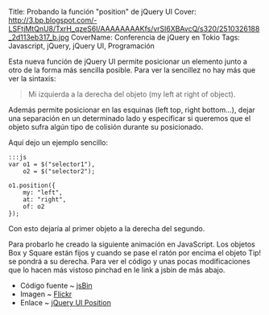 Title: Probando la función "position" de jQuery UI
Cover: http://3.bp.blogspot.com/-LSFtjMtQnU8/TxrH_qzeS6I/AAAAAAAAKfs/vrSl6XBAvcQ/s320/2510326188_2d113eb317_b.jpg
CoverName: Conferencia de jQuery en Tokio
Tags: Javascript, jQuery, jQuery UI, Programación

Esta nueva función de jQuery UI permite posicionar un elemento junto a otro de la forma más sencilla posible. Para ver la sencillez no hay más que ver la sintaxis:

 > Mi izquierda a la derecha del objeto (my left at right of object).

Además permite posicionar en las esquinas (left top, right bottom...), dejar una separación en un determinado lado y especificar si queremos que el objeto sufra algún tipo de colisión durante su posicionado.

Aquí dejo un ejemplo sencillo:

    :::js
    var o1 = $("selector1"),
        o2 = $("selector2");

    o1.position({
        my: "left",
        at: "right",
        of: o2
    });

Con esto dejaría al primer objeto a la derecha del segundo.

Para probarlo he creado la siguiente animación en JavaScript. Los objetos Box y Square están fijos y cuando se pase el ratón por encima el objeto Tip! se pondrá a su derecha. Para ver el código y unas pocas modificaciones que lo hacen más vistoso pinchad en le link a jsbin de más abajo.

 - Código fuente ~ [jsBin](http://jsbin.com/ogenom/6/edit)
 - Imagen ~ [Flickr](http://www.flickr.com/photos/iandeth/2510326188/)
 - Enlace ~ [jQuery UI Position](http://jqueryui.com/demos/position/)

